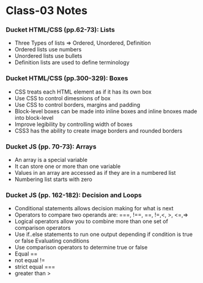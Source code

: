 # Class-03 Notes 

### Ducket HTML/CSS (pp.62-73): Lists
* Three Types of lists => Ordered, Unordered, Definition
* Ordered lists use numbers
* Unordered lists use bullets
* Definition lists are used to define terminology

### Ducket HTML/CSS (pp.300-329): Boxes
* CSS treats each HTML element as if it has its own box
* Use CSS to control dimesnions of box
* Use CSS to control borders, margins and padding
* Block-level boxes can be made into inline boxes and inline bnoxes made into block-level
* Improve legibility by controlling width of boxes
* CSS3 has the ability to create image borders and rounded borders

### Ducket JS (pp. 70-73): Arrays
* An array is a special variable
* It can store one or more than one variable
* Values in an array are accessed as if they are in a numbered list
* Numbering list starts with zero

### Ducket JS (pp. 162-182): Decision and Loops
* Conditional statements allows decision making for what is next
* Operators to compare two operands are: ===, !==, ==, !=,<, >, <=,=>
* Logical operators allow you to combine more than one set of comparison operators 
* Use if..else statements to run one output depending if condition is true or false
Evaluating conditions
* Use comparison operators to determine true or false
* Equal ==
* not equal !=
* strict equal ===
* greater than >
